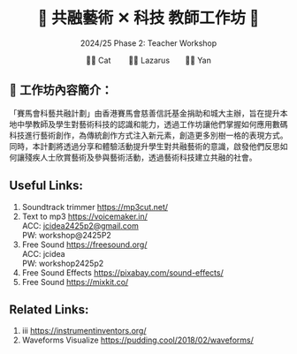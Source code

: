 <h1 align="center">🎵 共融藝術 ✕ 科技 教師工作坊 🎵</h1>
<p align="center"> 2024/25 Phase 2: Teacher Workshop </p>
<p align="center">🧑‍🏫 Cat &emsp;&emsp;👨‍🏫 Lazarus&emsp;&emsp;👩‍🏫 Yan</p>


## 🎨 工作坊內容簡介：
「賽馬會科藝共融計劃」由香港賽馬會慈善信託基金捐助和城大主辦，旨在提升本地中學教師及學生對藝術科技的認識和能力，透過工作坊讓他們掌握如何應用數碼科技進行藝術創作，為傳統創作方式注入新元素，創造更多別樹一格的表現方式。同時，本計劃將透過分享和體驗活動提升學生對共融藝術的意識，啟發他們反思如何讓殘疾人士欣賞藝術及參與藝術活動，透過藝術科技建立共融的社會。


## Useful Links:
1. Soundtrack trimmer  https://mp3cut.net/
2. Text to mp3 https://voicemaker.in/ <br>
      ACC: jcidea2425p2@gmail.com    <br>  PW: workshop@2425P2
3. Free Sound https://freesound.org/ <br>
      ACC: jcidea   <br>   PW: workshop2425p2
4. Free Sound Effects https://pixabay.com/sound-effects/
5. Free Sound https://mixkit.co/

## Related Links:
1. iii https://instrumentinventors.org/ 
2. Waveforms Visualize https://pudding.cool/2018/02/waveforms/
